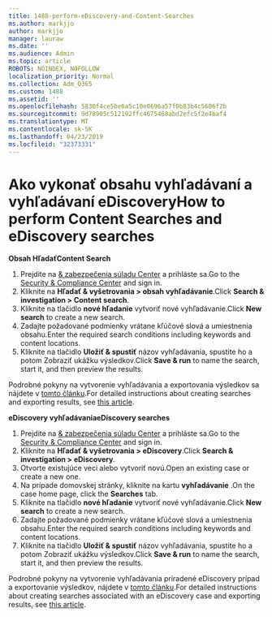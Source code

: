 ```yaml
---
title: 1488-perform-eDiscovery-and-Content-Searches
ms.author: markjjo
author: markjjo
manager: lauraw
ms.date: ''
ms.audience: Admin
ms.topic: article
ROBOTS: NOINDEX, NOFOLLOW
localization_priority: Normal
ms.collection: Adm_O365
ms.custom: 1488
ms.assetid: ''
ms.openlocfilehash: 5830f4ce5be6a5c10e0696a57f0b83b4c5606f2b
ms.sourcegitcommit: 9d78905c512192ffc4675468abd2efc5f2e4baf4
ms.translationtype: MT
ms.contentlocale: sk-SK
ms.lasthandoff: 04/23/2019
ms.locfileid: "32373331"
---
```

# <a name="how-to-perform-content-searches-and-ediscovery-searches"></a><span data-ttu-id="cfcac-102">Ako vykonať obsahu vyhľadávaní a vyhľadávaní eDiscovery</span><span class="sxs-lookup"><span data-stu-id="cfcac-102">How to perform Content Searches and eDiscovery searches</span></span>

<span data-ttu-id="cfcac-103">**Obsah Hľadať**</span><span class="sxs-lookup"><span data-stu-id="cfcac-103">**Content Search**</span></span>

1. <span data-ttu-id="cfcac-104">Prejdite na [& zabezpečenia súladu Center](https://protection.office.com) a prihláste sa.</span><span class="sxs-lookup"><span data-stu-id="cfcac-104">Go to the [Security & Compliance Center](https://protection.office.com) and sign in.</span></span>
2. <span data-ttu-id="cfcac-105">Kliknite na **Hľadať & vyšetrovania > obsah vyhľadávanie**.</span><span class="sxs-lookup"><span data-stu-id="cfcac-105">Click **Search & investigation > Content search**.</span></span>
3. <span data-ttu-id="cfcac-106">Kliknite na tlačidlo **nové hľadanie** vytvoriť nové vyhľadávanie.</span><span class="sxs-lookup"><span data-stu-id="cfcac-106">Click **New search** to create a new search.</span></span>
4. <span data-ttu-id="cfcac-107">Zadajte požadované podmienky vrátane kľúčové slová a umiestnenia obsahu.</span><span class="sxs-lookup"><span data-stu-id="cfcac-107">Enter the required search conditions including keywords and content locations.</span></span>  
5. <span data-ttu-id="cfcac-108">Kliknite na tlačidlo **Uložiť & spustiť** názov vyhľadávania, spustite ho a potom Zobraziť ukážku výsledkov.</span><span class="sxs-lookup"><span data-stu-id="cfcac-108">Click **Save & run** to name the search, start it, and then preview the results.</span></span> 
 
<span data-ttu-id="cfcac-109">Podrobné pokyny na vytvorenie vyhľadávania a exportovania výsledkov sa nájdete v [tomto článku](https://docs.microsoft.com/office365/securitycompliance/content-search).</span><span class="sxs-lookup"><span data-stu-id="cfcac-109">For detailed instructions about creating searches and exporting results, see [this article](https://docs.microsoft.com/office365/securitycompliance/content-search).</span></span>

<span data-ttu-id="cfcac-110">**eDiscovery vyhľadávania**</span><span class="sxs-lookup"><span data-stu-id="cfcac-110">**eDiscovery searches**</span></span>

1. <span data-ttu-id="cfcac-111">Prejdite na [& zabezpečenia súladu Center](https://protection.office.com) a prihláste sa.</span><span class="sxs-lookup"><span data-stu-id="cfcac-111">Go to the [Security & Compliance Center](https://protection.office.com) and sign in.</span></span>
2. <span data-ttu-id="cfcac-112">Kliknite na **Hľadať & vyšetrovania > eDiscovery**.</span><span class="sxs-lookup"><span data-stu-id="cfcac-112">Click **Search & investigation > eDiscovery**.</span></span>
3. <span data-ttu-id="cfcac-113">Otvorte existujúce veci alebo vytvoriť novú.</span><span class="sxs-lookup"><span data-stu-id="cfcac-113">Open an existing case or create a new one.</span></span>
4. <span data-ttu-id="cfcac-114">Na prípade domovskej stránky, kliknite na kartu **vyhľadávanie** .</span><span class="sxs-lookup"><span data-stu-id="cfcac-114">On the case home page, click the **Searches** tab.</span></span>  
5. <span data-ttu-id="cfcac-115">Kliknite na tlačidlo **nové hľadanie** vytvoriť nové vyhľadávanie.</span><span class="sxs-lookup"><span data-stu-id="cfcac-115">Click **New search** to create a new search.</span></span>
6. <span data-ttu-id="cfcac-116">Zadajte požadované podmienky vrátane kľúčové slová a umiestnenia obsahu.</span><span class="sxs-lookup"><span data-stu-id="cfcac-116">Enter the required search conditions including keywords and content locations.</span></span>  
7. <span data-ttu-id="cfcac-117">Kliknite na tlačidlo **Uložiť & spustiť** názov vyhľadávania, spustite ho a potom Zobraziť ukážku výsledkov.</span><span class="sxs-lookup"><span data-stu-id="cfcac-117">Click **Save & run** to name the search, start it, and then preview the results.</span></span>

<span data-ttu-id="cfcac-118">Podrobné pokyny na vytvorenie vyhľadávania priradené eDiscovery prípad a exportovanie výsledkov, nájdete v [tomto článku](https://docs.microsoft.com/office365/securitycompliance/ediscovery-cases).</span><span class="sxs-lookup"><span data-stu-id="cfcac-118">For detailed instructions about creating searches associated with an eDiscovery case and exporting results, see [this article](https://docs.microsoft.com/office365/securitycompliance/ediscovery-cases).</span></span>